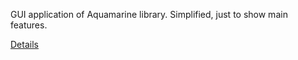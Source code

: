 GUI application of Aquamarine library. Simplified, just to show main features.

[Details](https://github.com/MaksymT17/aquamarine/blob/master/readme.md)
